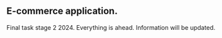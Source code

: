 ## E-commerce application.

Final task stage 2 2024.
Everything is ahead. Information will be updated.
